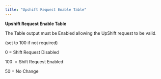 ```yaml
---
title: "Upshift Request Enable Table"
---
```


**Upshift Request Enable Table**


The Table output must be Enabled allowing the UpShift request to be valid.


(set to 100 if not required)


&#48; = Shift Request Disabled

&#49;00&nbsp; = Shift Request Enabled

&#53;0 = No Change

